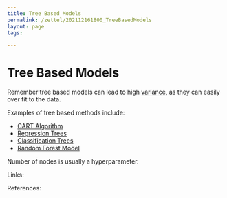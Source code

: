 ```yaml
---
title: Tree Based Models
permalink: /zettel/202112161800_TreeBasedModels
layout: page
tags: 

---
```

# Tree Based Models

Remember tree based models can lead to high [variance](202103281546_biasVarianceTradeoffDerivation), as they can easily over fit to the data.

Examples of tree based methods include:
- [CART Algorithm](202112161612_CARTAlgorithm)
- [Regression Trees](202112161631_RegressionTrees)
- [Classification Trees](202112161745_ClassificationTrees)
- [Random Forest Model](202112171623_RandomForestModel)

Number of nodes is usually a hyperparameter.

Links: 

References: 


